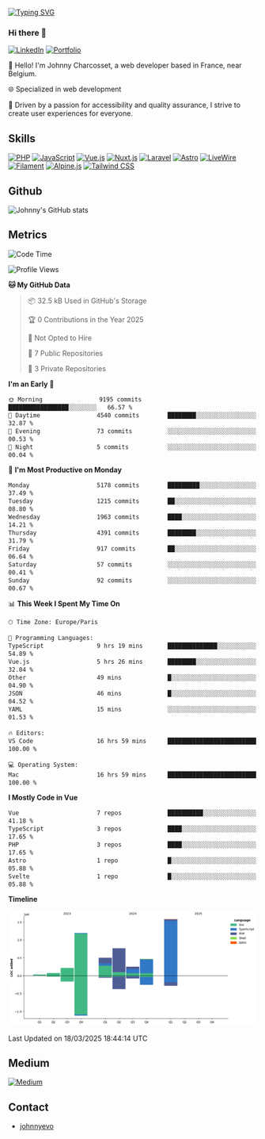 [![Typing SVG](https://readme-typing-svg.demolab.com?font=Fira+Code&pause=1000&random=false&width=435&lines=Johnny+Charcosset;Web+Developer)](https://git.io/typing-svg)

### Hi there 👋
[![LinkedIn](https://img.shields.io/badge/LinkedIn-0077B5?style=for-the-badge&logo=linkedin&logoColor=white)](https://www.linkedin.com/in/johnny-charcosset/)
[![Portfolio](https://img.shields.io/badge/Portfolio-4285F4?style=for-the-badge&logo=google-chrome&logoColor=white)](https://johnnyevo.github.io/)

👋 Hello! I'm Johnny Charcosset, a web developer based in France, near Belgium.

🌐 Specialized in web development

🚀 Driven by a passion for accessibility and quality assurance, I strive to create user experiences for everyone.

## Skills

[![PHP](https://img.shields.io/badge/PHP-777BB4?style=for-the-badge&logo=php&logoColor=white)](https://www.php.net/)
[![JavaScript](https://img.shields.io/badge/JavaScript-F7DF1E?style=for-the-badge&logo=javascript&logoColor=black)](https://developer.mozilla.org/en-US/docs/Web/JavaScript)
[![Vue.js](https://img.shields.io/badge/Vue.js-4FC08D?style=for-the-badge&logo=vue.js&logoColor=white)](https://vuejs.org/)
[![Nuxt.js](https://img.shields.io/badge/Nuxt.js-00C58E?style=for-the-badge&logo=nuxt.js&logoColor=white)](https://nuxtjs.org/)
[![Laravel](https://img.shields.io/badge/Laravel-FF2D20?style=for-the-badge&logo=laravel&logoColor=white)](https://laravel.com/)
[![Astro](https://img.shields.io/badge/Astro-0B3E59?style=for-the-badge&logo=astro&logoColor=white)](https://astro.build/)
[![LiveWire](https://img.shields.io/badge/LiveWire-FF3E00?style=for-the-badge&logo=livewire&logoColor=white)](https://laravel-livewire.com/)
[![Filament](https://img.shields.io/badge/Filament-253E46?style=for-the-badge&logo=https://filamentphp.com/favicon/favicon-32x32.png?v=w1dBNxT7Wg&logoColor=white)](https://filamentadmin.com/)
[![Alpine.js](https://img.shields.io/badge/Alpine.js-8BC0D0?style=for-the-badge&logo=alpine.js&logoColor=black)](https://alpinejs.dev/)
[![Tailwind CSS](https://img.shields.io/badge/Tailwind_CSS-38B2AC?style=for-the-badge&logo=tailwind-css&logoColor=white)](https://tailwindcss.com/)

## Github

![Johnny's GitHub stats](https://github-readme-stats.vercel.app/api?username=JohnnyEvo&show_icons=true&theme=transparent)

## Metrics

<!--START_SECTION:waka-->
![Code Time](http://img.shields.io/badge/Code%20Time-1%2C272%20hrs%207%20mins-blue)

![Profile Views](http://img.shields.io/badge/Profile%20Views-0-blue)

**🐱 My GitHub Data** 

> 📦 32.5 kB Used in GitHub's Storage 
 > 
> 🏆 0 Contributions in the Year 2025
 > 
> 🚫 Not Opted to Hire
 > 
> 📜 7 Public Repositories 
 > 
> 🔑 3 Private Repositories 
 > 
**I'm an Early 🐤** 

```text
🌞 Morning                9195 commits        █████████████████░░░░░░░░   66.57 % 
🌆 Daytime                4540 commits        ████████░░░░░░░░░░░░░░░░░   32.87 % 
🌃 Evening                73 commits          ░░░░░░░░░░░░░░░░░░░░░░░░░   00.53 % 
🌙 Night                  5 commits           ░░░░░░░░░░░░░░░░░░░░░░░░░   00.04 % 
```
📅 **I'm Most Productive on Monday** 

```text
Monday                   5178 commits        █████████░░░░░░░░░░░░░░░░   37.49 % 
Tuesday                  1215 commits        ██░░░░░░░░░░░░░░░░░░░░░░░   08.80 % 
Wednesday                1963 commits        ████░░░░░░░░░░░░░░░░░░░░░   14.21 % 
Thursday                 4391 commits        ████████░░░░░░░░░░░░░░░░░   31.79 % 
Friday                   917 commits         ██░░░░░░░░░░░░░░░░░░░░░░░   06.64 % 
Saturday                 57 commits          ░░░░░░░░░░░░░░░░░░░░░░░░░   00.41 % 
Sunday                   92 commits          ░░░░░░░░░░░░░░░░░░░░░░░░░   00.67 % 
```


📊 **This Week I Spent My Time On** 

```text
🕑︎ Time Zone: Europe/Paris

💬 Programming Languages: 
TypeScript               9 hrs 19 mins       ██████████████░░░░░░░░░░░   54.89 % 
Vue.js                   5 hrs 26 mins       ████████░░░░░░░░░░░░░░░░░   32.04 % 
Other                    49 mins             █░░░░░░░░░░░░░░░░░░░░░░░░   04.90 % 
JSON                     46 mins             █░░░░░░░░░░░░░░░░░░░░░░░░   04.52 % 
YAML                     15 mins             ░░░░░░░░░░░░░░░░░░░░░░░░░   01.53 % 

🔥 Editors: 
VS Code                  16 hrs 59 mins      █████████████████████████   100.00 % 

💻 Operating System: 
Mac                      16 hrs 59 mins      █████████████████████████   100.00 % 
```

**I Mostly Code in Vue** 

```text
Vue                      7 repos             ██████████░░░░░░░░░░░░░░░   41.18 % 
TypeScript               3 repos             ████░░░░░░░░░░░░░░░░░░░░░   17.65 % 
PHP                      3 repos             ████░░░░░░░░░░░░░░░░░░░░░   17.65 % 
Astro                    1 repo              █░░░░░░░░░░░░░░░░░░░░░░░░   05.88 % 
Svelte                   1 repo              █░░░░░░░░░░░░░░░░░░░░░░░░   05.88 % 
```



**Timeline**

![Lines of Code chart](https://raw.githubusercontent.com/JohnnyEvo/JohnnyEvo/main/assets/bar_graph.png)


 Last Updated on 18/03/2025 18:44:14 UTC
<!--END_SECTION:waka-->

## Medium

[![Medium](https://github-readme-medium.vercel.app/?username=johnny.charcosset&limit=3)](https://medium.com/@@johnny.charcosset)

## Contact

- [johnnyevo](https://johnnyevo.github.io/)
